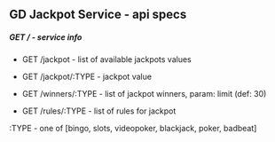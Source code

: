GD Jackpot Service - api specs
---

##### GET / - service info

 - GET /jackpot - list of available jackpots values
 - GET /jackpot/:TYPE - jackpot value
 
 - GET /winners/:TYPE - list of jackpot winners, param: limit (def: 30)
 - GET /rules/:TYPE - list of rules for jackpot
 
:TYPE - one of [bingo, slots, videopoker, blackjack, poker, badbeat]


